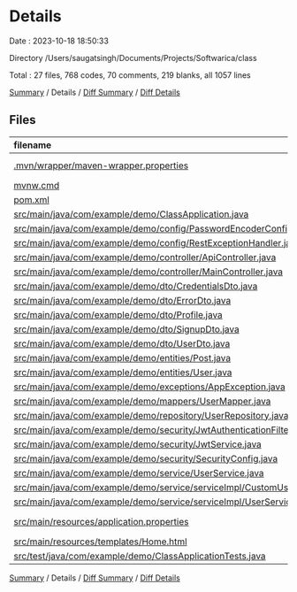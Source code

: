 # Details

Date : 2023-10-18 18:50:33

Directory /Users/saugatsingh/Documents/Projects/Softwarica/class

Total : 27 files,  768 codes, 70 comments, 219 blanks, all 1057 lines

[Summary](results.md) / Details / [Diff Summary](diff.md) / [Diff Details](diff-details.md)

## Files
| filename | language | code | comment | blank | total |
| :--- | :--- | ---: | ---: | ---: | ---: |
| [.mvn/wrapper/maven-wrapper.properties](/.mvn/wrapper/maven-wrapper.properties) | Java Properties | 2 | 0 | 1 | 3 |
| [mvnw.cmd](/mvnw.cmd) | Batch | 118 | 51 | 37 | 206 |
| [pom.xml](/pom.xml) | XML | 110 | 11 | 3 | 124 |
| [src/main/java/com/example/demo/ClassApplication.java](/src/main/java/com/example/demo/ClassApplication.java) | Java | 17 | 8 | 4 | 29 |
| [src/main/java/com/example/demo/config/PasswordEncoderConfig.java](/src/main/java/com/example/demo/config/PasswordEncoderConfig.java) | Java | 12 | 0 | 5 | 17 |
| [src/main/java/com/example/demo/config/RestExceptionHandler.java](/src/main/java/com/example/demo/config/RestExceptionHandler.java) | Java | 18 | 0 | 5 | 23 |
| [src/main/java/com/example/demo/controller/ApiController.java](/src/main/java/com/example/demo/controller/ApiController.java) | Java | 35 | 0 | 11 | 46 |
| [src/main/java/com/example/demo/controller/MainController.java](/src/main/java/com/example/demo/controller/MainController.java) | Java | 12 | 0 | 6 | 18 |
| [src/main/java/com/example/demo/dto/CredentialsDto.java](/src/main/java/com/example/demo/dto/CredentialsDto.java) | Java | 4 | 0 | 4 | 8 |
| [src/main/java/com/example/demo/dto/ErrorDto.java](/src/main/java/com/example/demo/dto/ErrorDto.java) | Java | 3 | 0 | 3 | 6 |
| [src/main/java/com/example/demo/dto/Profile.java](/src/main/java/com/example/demo/dto/Profile.java) | Java | 3 | 0 | 3 | 6 |
| [src/main/java/com/example/demo/dto/SignupDto.java](/src/main/java/com/example/demo/dto/SignupDto.java) | Java | 7 | 0 | 5 | 12 |
| [src/main/java/com/example/demo/dto/UserDto.java](/src/main/java/com/example/demo/dto/UserDto.java) | Java | 14 | 0 | 5 | 19 |
| [src/main/java/com/example/demo/entities/Post.java](/src/main/java/com/example/demo/entities/Post.java) | Java | 27 | 0 | 10 | 37 |
| [src/main/java/com/example/demo/entities/User.java](/src/main/java/com/example/demo/entities/User.java) | Java | 64 | 0 | 20 | 84 |
| [src/main/java/com/example/demo/exceptions/AppException.java](/src/main/java/com/example/demo/exceptions/AppException.java) | Java | 12 | 0 | 5 | 17 |
| [src/main/java/com/example/demo/mappers/UserMapper.java](/src/main/java/com/example/demo/mappers/UserMapper.java) | Java | 13 | 0 | 7 | 20 |
| [src/main/java/com/example/demo/repository/UserRepository.java](/src/main/java/com/example/demo/repository/UserRepository.java) | Java | 12 | 0 | 11 | 23 |
| [src/main/java/com/example/demo/security/JwtAuthenticationFilter.java](/src/main/java/com/example/demo/security/JwtAuthenticationFilter.java) | Java | 53 | 0 | 12 | 65 |
| [src/main/java/com/example/demo/security/JwtService.java](/src/main/java/com/example/demo/security/JwtService.java) | Java | 52 | 0 | 15 | 67 |
| [src/main/java/com/example/demo/security/SecurityConfig.java](/src/main/java/com/example/demo/security/SecurityConfig.java) | Java | 56 | 0 | 15 | 71 |
| [src/main/java/com/example/demo/service/UserService.java](/src/main/java/com/example/demo/service/UserService.java) | Java | 12 | 0 | 6 | 18 |
| [src/main/java/com/example/demo/service/serviceImpl/CustomUserDetailService.java](/src/main/java/com/example/demo/service/serviceImpl/CustomUserDetailService.java) | Java | 16 | 0 | 7 | 23 |
| [src/main/java/com/example/demo/service/serviceImpl/UserServiceImpl.java](/src/main/java/com/example/demo/service/serviceImpl/UserServiceImpl.java) | Java | 69 | 0 | 13 | 82 |
| [src/main/resources/application.properties](/src/main/resources/application.properties) | Java Properties | 6 | 0 | 1 | 7 |
| [src/main/resources/templates/Home.html](/src/main/resources/templates/Home.html) | HTML | 12 | 0 | 0 | 12 |
| [src/test/java/com/example/demo/ClassApplicationTests.java](/src/test/java/com/example/demo/ClassApplicationTests.java) | Java | 9 | 0 | 5 | 14 |

[Summary](results.md) / Details / [Diff Summary](diff.md) / [Diff Details](diff-details.md)
